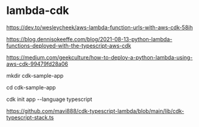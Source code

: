 # lambda-cdk

https://dev.to/wesleycheek/aws-lambda-function-urls-with-aws-cdk-58ih

https://blog.dennisokeeffe.com/blog/2021-08-13-python-lambda-functions-deployed-with-the-typescript-aws-cdk

https://medium.com/geekculture/how-to-deploy-a-python-lambda-using-aws-cdk-99479fd28a06

mkdir cdk-sample-app

cd cdk-sample-app

cdk init app --language typescript

https://github.com/mavi888/cdk-typescript-lambda/blob/main/lib/cdk-typescript-stack.ts
